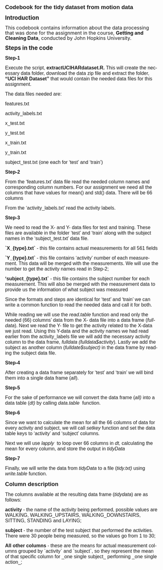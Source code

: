 <body lang=EN-US link=blue vlink="#954F72" style='tab-interval:.5in'>

<div class=WordSection1>

<p class=MsoPlainText><b style='mso-bidi-font-weight:normal'><span
style='font-size:14.0pt;font-family:"Calibri",sans-serif;mso-ascii-theme-font:
minor-latin;mso-hansi-theme-font:minor-latin;mso-bidi-font-family:"Courier New"'>Codebook
for the tidy dataset from motion data<o:p></o:p></span></b></p>

<p class=MsoNormal><b style='mso-bidi-font-weight:normal'><span
style='font-size:14.0pt;line-height:107%'>Introduction<o:p></o:p></span></b></p>

<p class=MsoNormal><span style='font-size:12.0pt;line-height:107%;mso-bidi-font-family:
"Courier New"'>This codebook contains information about the data processing
that was done for the assignment in the </span><span style='font-size:12.0pt;
line-height:107%'>course, </span><b style='mso-bidi-font-weight:normal'><span
style='font-size:12.0pt;line-height:107%;mso-bidi-font-family:"Courier New"'>Getting
and Cleaning Data</span></b><span style='font-size:12.0pt;line-height:107%'>,
conducted by John Hopkins University.<span style='mso-spacerun:yes'>  </span><o:p></o:p></span></p>

<p class=MsoNormal><b style='mso-bidi-font-weight:normal'><span
style='font-size:14.0pt;line-height:107%'>Steps in the code<o:p></o:p></span></b></p>

<p class=MsoPlainText><b style='mso-bidi-font-weight:normal'><span
style='font-size:12.0pt;font-family:"Calibri",sans-serif;mso-ascii-theme-font:
minor-latin;mso-hansi-theme-font:minor-latin;mso-bidi-font-family:"Courier New"'>Step-1<o:p></o:p></span></b></p>

<p class=MsoPlainText><span style='font-size:12.0pt;font-family:"Calibri",sans-serif;
mso-ascii-theme-font:minor-latin;mso-hansi-theme-font:minor-latin;mso-bidi-font-family:
"Courier New"'>Execute the script,</span><b style='mso-bidi-font-weight:normal'><span
style='font-size:12.0pt;font-family:"Calibri",sans-serif;mso-ascii-theme-font:
minor-latin;mso-hansi-theme-font:minor-latin'> <span class=SpellE>extractUCIHARdataset.R</span>.
</span></b><span style='font-size:12.0pt;font-family:"Calibri",sans-serif;
mso-ascii-theme-font:minor-latin;mso-hansi-theme-font:minor-latin'>This will
create the necessary data folder, download the data zip file and extract the
folder, <b style='mso-bidi-font-weight:normal'>“UCI HAR Dataset”</b> that would
contain the needed data files for this assignment.<o:p></o:p></span></p>

<p class=MsoPlainText><span style='font-size:12.0pt;font-family:"Calibri",sans-serif;
mso-ascii-theme-font:minor-latin;mso-hansi-theme-font:minor-latin'>The data
files needed are:<o:p></o:p></span></p>

<p class=MsoPlainText><span style='font-size:12.0pt;font-family:"Calibri",sans-serif;
mso-ascii-theme-font:minor-latin;mso-hansi-theme-font:minor-latin'></span></p>

<p class=MsoPlainText><span style='font-size:12.0pt;font-family:"Calibri",sans-serif;
mso-ascii-theme-font:minor-latin;mso-hansi-theme-font:minor-latin'>features.txt</span></p>

<p class=MsoPlainText><span style='font-size:12.0pt;font-family:"Calibri",sans-serif;
mso-ascii-theme-font:minor-latin;mso-hansi-theme-font:minor-latin'>activity_labels.txt</span></p>

<p class=MsoPlainText><span style='font-size:12.0pt;font-family:"Calibri",sans-serif;
mso-ascii-theme-font:minor-latin;mso-hansi-theme-font:minor-latin'>x_test.txt</span></p>

<p class=MsoPlainText><span style='font-size:12.0pt;font-family:"Calibri",sans-serif;
mso-ascii-theme-font:minor-latin;mso-hansi-theme-font:minor-latin'>y_test.txt</span></p>

<p class=MsoPlainText><span style='font-size:12.0pt;font-family:"Calibri",sans-serif;
mso-ascii-theme-font:minor-latin;mso-hansi-theme-font:minor-latin'>x_train.txt</span></p>

<p class=MsoPlainText><span style='font-size:12.0pt;font-family:"Calibri",sans-serif;
mso-ascii-theme-font:minor-latin;mso-hansi-theme-font:minor-latin'>y_train.txt</span></p>

<p class=MsoPlainText><span style='font-size:12.0pt;font-family:"Calibri",sans-serif;
mso-ascii-theme-font:minor-latin;mso-hansi-theme-font:minor-latin'>subject_test.txt
(one each for ‘test’ and ‘train’)</span><span style='font-size:12.0pt;
font-family:"Calibri",sans-serif;mso-ascii-theme-font:minor-latin;mso-hansi-theme-font:
minor-latin;mso-bidi-font-family:"Courier New"'</span></p>

<p class=MsoPlainText><b style='mso-bidi-font-weight:normal'><span
style='font-size:12.0pt;font-family:"Calibri",sans-serif;mso-ascii-theme-font:
minor-latin;mso-hansi-theme-font:minor-latin;mso-bidi-font-family:"Courier New"'>Step-2</span></b></p>

<p class=MsoPlainText><span style='font-size:12.0pt;font-family:"Calibri",sans-serif;
mso-ascii-theme-font:minor-latin;mso-hansi-theme-font:minor-latin;mso-bidi-font-family:
"Courier New"'>From the ‘features.txt’ data file read the needed column names
and corresponding column numbers. For our assignment we need all the columns
that have values for <span class=GramE>mean(</span>) and <span class=SpellE>std</span>()
data. There will be 66 columns</span></p>

<p class=MsoPlainText><span style='font-size:12.0pt;font-family:"Calibri",sans-serif;
mso-ascii-theme-font:minor-latin;mso-hansi-theme-font:minor-latin;mso-bidi-font-family:
"Courier New"'>From the ‘activity_labels.txt’ read the activity labels.</span></p>

<p class=MsoPlainText><b style='mso-bidi-font-weight:normal'><span
style='font-size:12.0pt;font-family:"Calibri",sans-serif;mso-ascii-theme-font:
minor-latin;mso-hansi-theme-font:minor-latin;mso-bidi-font-family:"Courier New"'>Step-3</span></b></p>

<p class=MsoPlainText><span style='font-size:12.0pt;font-family:"Calibri",sans-serif;
mso-ascii-theme-font:minor-latin;mso-hansi-theme-font:minor-latin;mso-bidi-font-family:
"Courier New"'>We need to read the X- and Y- data files for test and training.
These files are available in the folder ‘test’ and ‘train’ along with the
subject names in the ‘subject_test.txt’ data file.</span></p>

<p class=MsoPlainText><b style='mso-bidi-font-weight:normal'><span
style='font-size:12.0pt;font-family:"Calibri",sans-serif;mso-ascii-theme-font:
minor-latin;mso-hansi-theme-font:minor-latin;mso-bidi-font-family:"Courier New"'>`X<span
class=GramE>_{</span>type}.txt`</span></b><span style='font-size:12.0pt;
font-family:"Calibri",sans-serif;mso-ascii-theme-font:minor-latin;mso-hansi-theme-font:
minor-latin;mso-bidi-font-family:"Courier New"'> - this file contains actual
measurements for all 561 fields</span></p>

<p class=MsoPlainText><b style='mso-bidi-font-weight:normal'><span
style='font-size:12.0pt;font-family:"Calibri",sans-serif;mso-ascii-theme-font:
minor-latin;mso-hansi-theme-font:minor-latin;mso-bidi-font-family:"Courier New"'>`Y<span
class=GramE>_{</span>type}.txt`</span></b><span style='font-size:12.0pt;
font-family:"Calibri",sans-serif;mso-ascii-theme-font:minor-latin;mso-hansi-theme-font:
minor-latin;mso-bidi-font-family:"Courier New"'> - this file contains
‘activity’ number of each measurement. This data will be merged with the
measurements. We will use the number to get the activity names read in Step-2;</span></p>

<p class=MsoPlainText><b style='mso-bidi-font-weight:normal'><span
style='font-size:12.0pt;font-family:"Calibri",sans-serif;mso-ascii-theme-font:
minor-latin;mso-hansi-theme-font:minor-latin;mso-bidi-font-family:"Courier New"'>‘subject<span
class=GramE>_{</span>type}.txt`</span></b><span style='font-size:12.0pt;
font-family:"Calibri",sans-serif;mso-ascii-theme-font:minor-latin;mso-hansi-theme-font:
minor-latin;mso-bidi-font-family:"Courier New"'> - this file contains the
subject number for each measurement. This will also be merged with the
measurement data to provide us the information of what subject was measured</span></p>

<p class=MsoPlainText><span style='font-size:12.0pt;font-family:"Calibri",sans-serif;
mso-ascii-theme-font:minor-latin;mso-hansi-theme-font:minor-latin;mso-bidi-font-family:
"Courier New"'>Since the formats and steps are identical for ‘test’ and ‘train’
we can write a common function to read the needed data and call it for both.</span></p>

<p class=MsoPlainText><span style='font-size:12.0pt;font-family:"Calibri",sans-serif;
mso-ascii-theme-font:minor-latin;mso-hansi-theme-font:minor-latin;mso-bidi-font-family:
"Courier New"'>While reading we will use the <span class=SpellE><i
style='mso-bidi-font-style:normal'>read.table</i></span> function and read only
the needed (66) columns’ data from the X- data file into a data frame (<span
class=SpellE><i style='mso-bidi-font-style:normal'>fulldata</i></span>). Next
we read the Y- file to get the activity related to the X-data we just read.
Using this Y-data and the activity names we had read earlier from the <span
class=SpellE>activity_labels</span> file we will add the necessary activity
column to the data frame, <span class=SpellE><i style='mso-bidi-font-style:
normal'>fulldata</i></span><i style='mso-bidi-font-style:normal'> (<span
class=SpellE>fulldata$activity</span></i>). Lastly we add the subject as
another column (<span class=SpellE><i style='mso-bidi-font-style:normal'>fulldate$subject</i></span><i
style='mso-bidi-font-style:normal'>) </i>in the data frame by reading the
subject data file.</span></p>

<p class=MsoPlainText><b style='mso-bidi-font-weight:normal'><span
style='font-size:12.0pt;font-family:"Calibri",sans-serif;mso-ascii-theme-font:
minor-latin;mso-hansi-theme-font:minor-latin;mso-bidi-font-family:"Courier New"'>Step-4</span></b></p>

<p class=MsoPlainText><span style='font-size:12.0pt;font-family:"Calibri",sans-serif;
mso-ascii-theme-font:minor-latin;mso-hansi-theme-font:minor-latin;mso-bidi-font-family:
"Courier New"'>After creating a data frame separately for ‘test’ and ‘train’ we
will bind them into a single data frame (<i style='mso-bidi-font-style:normal'>all</i>).</span></p>

<p class=MsoPlainText><b style='mso-bidi-font-weight:normal'><span
style='font-size:12.0pt;font-family:"Calibri",sans-serif;mso-ascii-theme-font:
minor-latin;mso-hansi-theme-font:minor-latin;mso-bidi-font-family:"Courier New"'>Step-5</span></b></p>

<p class=MsoPlainText><span style='font-size:12.0pt;font-family:"Calibri",sans-serif;
mso-ascii-theme-font:minor-latin;mso-hansi-theme-font:minor-latin;mso-bidi-font-family:
"Courier New"'>For the sake of performance we will convert the data frame (<i
style='mso-bidi-font-style:normal'>all)</i> into a data table (<span
class=SpellE><i style='mso-bidi-font-style:normal'>dt</i></span><i
style='mso-bidi-font-style:normal'>)</i> by calling <span class=SpellE><span
class=GramE><i style='mso-bidi-font-style:normal'>data.table</i></span></span><span
class=GramE><i style='mso-bidi-font-style:normal'> </i><span
style='mso-spacerun:yes'> </span>function</span>.</span></p>

<p class=MsoPlainText><b style='mso-bidi-font-weight:normal'><span
style='font-size:12.0pt;font-family:"Calibri",sans-serif;mso-ascii-theme-font:
minor-latin;mso-hansi-theme-font:minor-latin;mso-bidi-font-family:"Courier New"'>Step-6</span></b></p>

<p class=MsoPlainText><span style='font-size:12.0pt;font-family:"Calibri",sans-serif;
mso-ascii-theme-font:minor-latin;mso-hansi-theme-font:minor-latin;mso-bidi-font-family:
"Courier New"'>Since we want to calculate the mean for all the 66 columns of data
for every activity and subject, we will call <span class=SpellE><i
style='mso-bidi-font-style:normal'>setkey</i></span> function and set the data
table keys to ‘activity’ and ‘subject’ columns<i style='mso-bidi-font-style:
normal'>.</i></span></p>

<p class=MsoPlainText><span style='font-size:12.0pt;font-family:"Calibri",sans-serif;
mso-ascii-theme-font:minor-latin;mso-hansi-theme-font:minor-latin;mso-bidi-font-family:
"Courier New"'>Next we will use <span class=SpellE><span class=GramE><i
style='mso-bidi-font-style:normal'>lapply</i></span></span><span class=GramE><i
style='mso-bidi-font-style:normal'> </i><span
style='mso-spacerun:yes'> </span>to</span> loop over 66 columns in <span
class=SpellE><i style='mso-bidi-font-style:normal'>dt</i></span><i
style='mso-bidi-font-style:normal'>, </i>calculating the mean for every column,
and store the output in <span class=SpellE><i style='mso-bidi-font-style:normal'>tidyData</i></span><i
style='mso-bidi-font-style:normal'></i></span></p>

<p class=MsoPlainText><b style='mso-bidi-font-weight:normal'><span
style='font-size:12.0pt;font-family:"Calibri",sans-serif;mso-ascii-theme-font:
minor-latin;mso-hansi-theme-font:minor-latin;mso-bidi-font-family:"Courier New"'>Step-7</span></b></p>

<p class=MsoPlainText><span style='font-size:12.0pt;font-family:"Calibri",sans-serif;
mso-ascii-theme-font:minor-latin;mso-hansi-theme-font:minor-latin;mso-bidi-font-family:
"Courier New"'>Finally, we will write the data from <span class=SpellE><i
style='mso-bidi-font-style:normal'>tidyData</i></span><i style='mso-bidi-font-style:
normal'> </i>to a file (<i style='mso-bidi-font-style:normal'>tidy.txt) </i>using
<span class=SpellE><i style='mso-bidi-font-style:normal'>write.table</i></span><i
style='mso-bidi-font-style:normal'> </i>function.</span></p>

<p class=MsoPlainText><b style='mso-bidi-font-weight:normal'><span
style='font-size:14.0pt;font-family:"Calibri",sans-serif;mso-ascii-theme-font:
minor-latin;mso-hansi-theme-font:minor-latin;mso-bidi-font-family:"Courier New"'>Column
description</span></b></p>

<p class=MsoPlainText><span style='font-size:12.0pt;font-family:"Calibri",sans-serif;
mso-ascii-theme-font:minor-latin;mso-hansi-theme-font:minor-latin;mso-bidi-font-family:
"Courier New"'>The columns available at the resulting data frame (<span
class=SpellE><i style='mso-bidi-font-style:normal'>tidydata</i></span>) are as
follows:</span></p>

<p class=MsoPlainText><span class=GramE><b style='mso-bidi-font-weight:normal'><span
style='font-size:12.0pt;font-family:"Calibri",sans-serif;mso-ascii-theme-font:
minor-latin;mso-hansi-theme-font:minor-latin;mso-bidi-font-family:"Courier New"'>activity</span></b></span><span
style='font-size:12.0pt;font-family:"Calibri",sans-serif;mso-ascii-theme-font:
minor-latin;mso-hansi-theme-font:minor-latin;mso-bidi-font-family:"Courier New"'>
- the name of the activity being performed, possible values are WALKING,
WALKING_UPSTAIRS, WALKING_DOWNSTAIRS, SITTING, STANDING and LAYING;</span></p>

<p class=MsoPlainText><span class=GramE><b style='mso-bidi-font-weight:normal'><span
style='font-size:12.0pt;font-family:"Calibri",sans-serif;mso-ascii-theme-font:
minor-latin;mso-hansi-theme-font:minor-latin;mso-bidi-font-family:"Courier New"'>subject</span></b></span><span
style='font-size:12.0pt;font-family:"Calibri",sans-serif;mso-ascii-theme-font:
minor-latin;mso-hansi-theme-font:minor-latin;mso-bidi-font-family:"Courier New"'>
- the number of the test subject that performed the activities. There were 30
people being measured, so the values go from 1 to 30;</span></p>

<p class=MsoPlainText><b style='mso-bidi-font-weight:normal'><span
style='font-size:12.0pt;font-family:"Calibri",sans-serif;mso-ascii-theme-font:
minor-latin;mso-hansi-theme-font:minor-latin;mso-bidi-font-family:"Courier New"'>All
other columns </span></b><span style='font-size:12.0pt;font-family:"Calibri",sans-serif;
mso-ascii-theme-font:minor-latin;mso-hansi-theme-font:minor-latin;mso-bidi-font-family:
"Courier New"'>- these are the means for actual measurement columns grouped by
`activity` and `subject`, so they represent the mean of that specific column
for _one single subject_ performing _one single action_;</span><span
style='font-family:"Calibri",sans-serif;mso-ascii-theme-font:minor-latin;
mso-hansi-theme-font:minor-latin;mso-bidi-font-family:"Courier New"'></span></p>

<p class=MsoPlainText><span style='font-family:"Courier New"'><o:p>&nbsp;</o:p></span></p>

</div>

</body>

</html>
